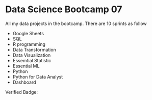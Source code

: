 # Data Science Bootcamp 07

All my data projects in the bootcamp. There are 10 sprints as follow

- Google Sheets
- SQL
- R programming
- Data Transformation
- Data Visualization
- Essemtial Statistic
- Essential ML
- Python
- Python for Data Analyst
- Dashboard

Verified Badge: 
